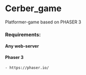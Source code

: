 # Cerber_game

Platformer-game based on PHASER 3

### Requirements:
#### 	Any web-server 

#### 	Phaser 3
	- https://phaser.io/
